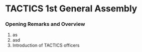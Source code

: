 # TACTICS 1st General Assembly
### Opening Remarks and Overview 
1. as 
2. asd
3. Introduction of TACTICS officers
